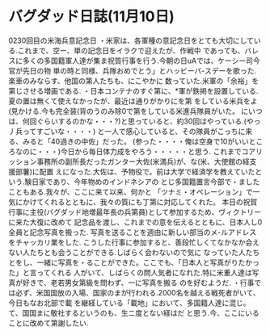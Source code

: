 # バグダッド日誌(11月10日)

0230回目の米海兵意記念日
・米家は、各軍種の意記念日をとても大切にしている.これまで、空ー、単の記念日をイラクで迎えたが、作戦中
であっても、バレスに多くの多国籍軍人達が集ま祝質行事を行う.今朝の日uAでは、ケーシー司今官が先日の物
単の時と同様、兵隊おめでとう」とハッビーバ-スデーを歌った.楽車のみならす、他国の第人たちも、にこやかに
数っていた.米軍の「余裕」を第じさせる増画である.
・日本コンテナのすぐ第に、*軍が鉄掲を設置している.夏の置は無くて使えなかったが、最近は通りがかりにを第
をしている米兵をよ(見かける.今も完全装(背のうのみ除0で第をしている米進兵隊員がいた。
にいつは、何回ぐらいするのかな・・・?)と思っていると、約30回はやっている.(やっ丿兵ってすごいな・・・・)
と一人で感心していると、その隊員がこっちに来る、みると「40過きの中佐」だった。
(参った・・・・俺は空身で10がいいところなのに・・・)今日から毎日体力成をやろう・・・・・と思う.
これまでコアリッション事務所の副所長だったガンター大佐(米満兵)が、な(米、大使館の経支援部薯)に配置
えになった.大佐は、予物役で。前は大学で経済学を教えていたという.験日家であり、今年物めのインドネシアの
とじ多国籍置言今部で・ましたこともある.我々が、ここに来て以来、何かと
「ツナミ・オペレーション」で一
気にかけてくれるとともに、我々の質にも丁第に対応してくれた。
本日の祝賀行事に主役(バグダッド地増最年長の兵第員)として参加するため、ヴィクトリーに来た大復に改めて
記念品を渡し、これまでの意を伝えるとともに、日本人し0全員と記念写真を搬った.
写真を送ることを週由に新しい部当のメ-ルアドレスをチャッカリ業をした.
こうした行事に参加すると、善段忙しくてなかなか会えない人たちとも会うことができる.しばらく会わないので気に
なっていた人たちとをし、一緒に写真を・ることができた。ここでも、「日本人と写真がりたかった」と言ってくれる
人がいて、しばらくの問人気者になれた.特に米重人達は写真が好きで、老若男女第級を問わず、一に写真を搬る
のを好むようだ.
・行事では必ず、米国国放の入場、国家のまが行われる.2000名を越える戦死者がいて、今日もなお北部で載
を継経している「載地」において、多国籍人達に混じ。て、国国まに敬社するというのも、生ニ度とない経はだ
と思う.今、ここにいることに改めて第謝したい.
